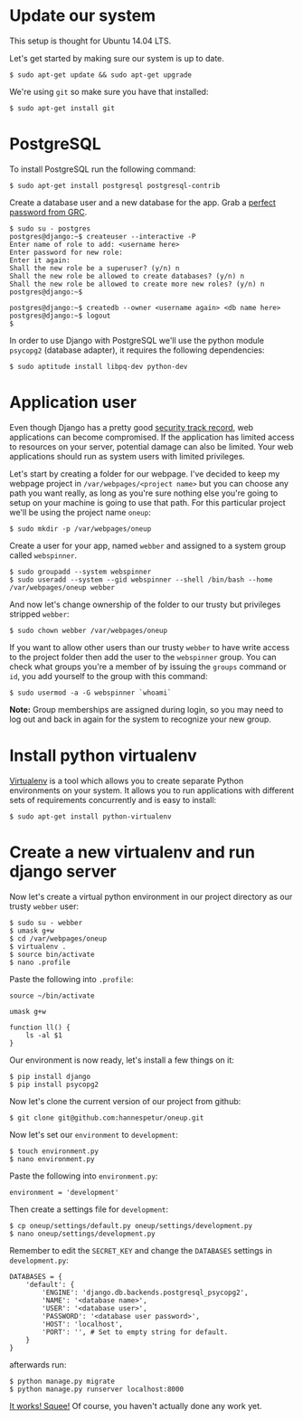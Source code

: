 # Update our system

This setup is thought for Ubuntu 14.04 LTS.

Let's get started by making sure our system is up to date.

	$ sudo apt-get update && sudo apt-get upgrade

We're using `git` so make sure you have that installed:

	$ sudo apt-get install git

# PostgreSQL

To install PostgreSQL run the following command:

	$ sudo apt-get install postgresql postgresql-contrib

Create a database user and a new database for the app. Grab a [perfect password from GRC](https://www.grc.com/passwords.htm).

	$ sudo su - postgres
	postgres@django:~$ createuser --interactive -P
	Enter name of role to add: <username here>
	Enter password for new role: 
	Enter it again: 
	Shall the new role be a superuser? (y/n) n
	Shall the new role be allowed to create databases? (y/n) n
	Shall the new role be allowed to create more new roles? (y/n) n
	postgres@django:~$
	
	postgres@django:~$ createdb --owner <username again> <db name here>
	postgres@django:~$ logout
	$

In order to use Django with PostgreSQL we'll use the python module `psycopg2` (database adapter), it requires the following dependencies:

	$ sudo aptitude install libpq-dev python-dev

# Application user

Even though Django has a pretty good [security track record](http://django.readthedocs.org/en/latest/releases/security.html), web applications can become compromised. If the application has limited access to resources on your server, potential damage can also be limited. Your web applications should run as system users with limited privileges.

Let's start by creating a folder for our webpage. I've decided to keep my webpage project in `/var/webpages/<project name>` but you can choose any path you want really, as long as you're sure nothing else you're going to setup on your machine is going to use that path. For this particular project we'll be using the project name `oneup`:

	$ sudo mkdir -p /var/webpages/oneup

Create a user for your app, named `webber` and assigned to a system group called `webspinner`.

	$ sudo groupadd --system webspinner
	$ sudo useradd --system --gid webspinner --shell /bin/bash --home /var/webpages/oneup webber

And now let's change ownership of the folder to our trusty but privileges stripped `webber`:

	$ sudo chown webber /var/webpages/oneup

If you want to allow other users than our trusty `webber` to have write access to the project folder then add the user to the `webspinner` group. You can check what groups you're a member of by issuing the `groups` command or `id`, you add yourself to the group with this command:

	$ sudo usermod -a -G webspinner `whoami`

**Note:** Group memberships are assigned during login, so you may need to log out and back in again for the system to recognize your new group.

# Install python virtualenv

[Virtualenv](https://virtualenv.pypa.io/en/latest/) is a tool which allows you to create separate Python environments on your system. It allows you to run applications with different sets of requirements concurrently and is easy to install:

	$ sudo apt-get install python-virtualenv

# Create a new virtualenv and run django server

Now let's create a virtual python environment in our project directory as our trusty `webber` user:

	$ sudo su - webber
	$ umask g+w
	$ cd /var/webpages/oneup
	$ virtualenv .
	$ source bin/activate
	$ nano .profile

Paste the following into `.profile`:

	source ~/bin/activate

	umask g+w

	function ll() {
		ls -al $1
	}

Our environment is now ready, let's install a few things on it:

	$ pip install django
	$ pip install psycopg2

Now let's clone the current version of our project from github:

	$ git clone git@github.com:hannespetur/oneup.git

Now let's set our `environment` to `development`:

	$ touch environment.py
	$ nano environment.py

Paste the following into `environment.py`:

	environment = 'development'

Then create a settings file for `development`:

	$ cp oneup/settings/default.py oneup/settings/development.py
	$ nano oneup/settings/development.py

Remember to edit the `SECRET_KEY` and change the `DATABASES` settings in `development.py`:

	DATABASES = {
	    'default': {
	        'ENGINE': 'django.db.backends.postgresql_psycopg2',
	        'NAME': '<database name>',
	        'USER': '<database user>',
	        'PASSWORD': '<database user password>',
	        'HOST': 'localhost',
	        'PORT': '', # Set to empty string for default.
	    }
	}

afterwards run:

	$ python manage.py migrate
	$ python manage.py runserver localhost:8000

[It works! Squee!](http://localhost:8000/) Of course, you haven't actually done any work yet.
